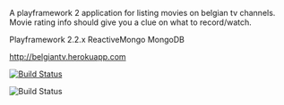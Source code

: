 A playframework 2 application for listing movies on belgian tv channels. Movie rating info should give you a clue on what to record/watch.

Playframework 2.2.x
ReactiveMongo
MongoDB


<http://belgiantv.herokuapp.com>

[![Build Status](https://travis-ci.org/francisdb/belgiantv.png?branch=master)](https://travis-ci.org/francisdb/belgiantv)

![Build Status](https://www.codeship.io/projects/f0663d10-f562-0130-8cb4-3a7857e44df3/status)
